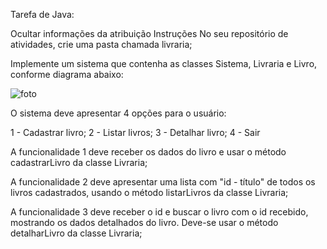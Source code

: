 Tarefa de Java:

Ocultar informações da atribuição
Instruções
No seu repositório de atividades, crie uma pasta chamada livraria;

Implemente um sistema que contenha as classes Sistema, Livraria e Livro, conforme diagrama abaixo:

![foto](https://github.com/EduardaSantosDiniz/TarefaJava/assets/141766958/dac8534c-0a80-44dc-b9eb-fb411c5a6226)




O sistema deve apresentar 4 opções para o usuário:

1 - Cadastrar livro;
2 - Listar livros;
3 - Detalhar livro;
4 - Sair

A funcionalidade 1 deve receber os dados do livro e usar o método cadastrarLivro da classe Livraria;

A funcionalidade 2 deve apresentar uma lista com "id - título" de todos os livros cadastrados, usando o método listarLivros da classe Livraria;

A funcionalidade 3 deve receber o id e buscar o livro com o id recebido, mostrando os dados detalhados do livro. Deve-se usar o método detalharLivro da classe Livraria;
